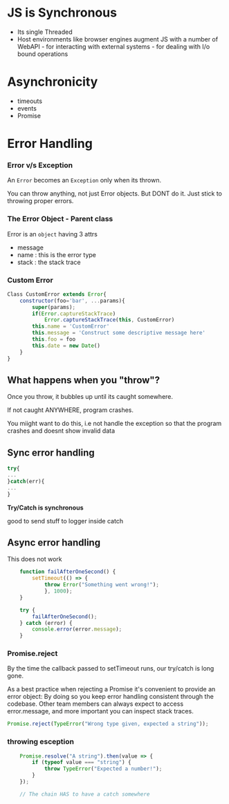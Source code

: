 # JS is Synchronous
- Its single Threaded
- Host environments like browser engines augment JS with a number of WebAPI
		- for interacting with external systems
		- for dealing with I/o bound operations

# Asynchronicity
 - timeouts
 - events
 - Promise


# Error Handling

### Error v/s Exception
An `Error` becomes an `Exception` only when its thrown.

You can throw anything, not just Error objects. But DONT do it. Just stick to throwing proper errors.

### The Error Object - Parent class
Error is an `object` having 3 attrs
- message <string>
- name <string> : this is the error type
- stack : the stack trace

### Custom Error

```js
Class CustomError extends Error{
	constructor(foo='bar', ...params){
		super(params);
   		if(Error.captureStackTrace)
			Error.captureStackTrace(this, CustomError)
		this.name = 'CustomError'
		this.message = 'Construct some descriptive message here'
		this.foo = foo
		this.date = new Date()
	} 
}
```

## What happens when you "throw"?
Once you throw, it bubbles up until its caught somewhere.

If not caught ANYWHERE, program crashes.

You miight want to do this, i.e not handle the exception so that 
the program crashes and doesnt show invalid data

## Sync error handling
```js
try{
...
}catch(err){
...
}
```

**Try/Catch is synchronous**

good to send stuff to logger inside catch

## Async error handling
This does not work
```js
	function failAfterOneSecond() {
		setTimeout(() => {
			throw Error("Something went wrong!");
			}, 1000);
	}

	try {
		failAfterOneSecond();
	} catch (error) {
		console.error(error.message);
	}

```

### Promise.reject
By the time the callback passed to setTimeout runs, our try/catch is long gone.

As a best practice when rejecting a Promise it's convenient to provide an error object:
By doing so you keep error handling consistent through the codebase. Other team members can always expect to access error.message, and more important you can inspect stack traces.
```js
Promise.reject(TypeError("Wrong type given, expected a string"));
```

### throwing esception

```js
	Promise.resolve("A string").then(value => {
		if (typeof value === "string") {
			throw TypeError("Expected a number!");
		}
	});

	// The chain HAS to have a catch somewhere
```




	
